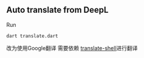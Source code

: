 ## Auto translate from DeepL

Run

```
dart translate.dart
```

改为使用Google翻译
需要依赖 [translate-shell](https://github.com/soimort/translate-shell)进行翻译